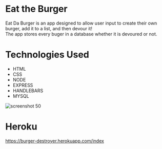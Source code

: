# Eat the Burger

Eat Da Burger is an app designed to allow user input to create their own burger, add it to a list, and then devour it!  
The app stores every buger in a database whether it is devoured or not.

# Technologies Used

* HTML
* CSS
* NODE
* EXPRESS
* HANDLEBARS
* MYSQL

![screenshot 50](https://user-images.githubusercontent.com/36867791/44303271-16a56400-a302-11e8-8655-d5614b791b81.png)

# Heroku

https://burger-destroyer.herokuapp.com/index
